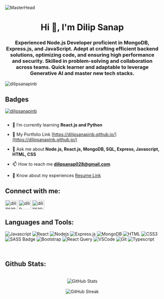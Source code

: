![MasterHead](https://www.sevenstarwebsolutions.com/wp-content/uploads/2018/02/nodejs.jpg)
<h1 align="center">Hi 👋, I'm Dilip Sanap</h1>
<h3 align="center">Experienced Node.js Developer proficient in MongoDB,
Express.js, and JavaScript. Adept at crafting efficient
backend solutions, optimizing code, and ensuring high
performance and security. Skilled in problem-solving and
collaboration across teams. Quick learner and adaptable
to leverage Generative AI and master new tech stacks.</h3>

<p align="left"> <img src="https://komarev.com/ghpvc/?username=dilipsanapinb&label=Profile%20views&color=0e75b6&style=flat" alt="dilipsanapinb" /> </p>

## Badges

<p align="left"> <a href="https://github.com/ryo-ma/github-profile-trophy"><img src="https://github-profile-trophy.vercel.app/?username=dilipsanapinb" alt="dilipsanapinb" /></a> </p>

<p align="left"> <a href="https://twitter.com/" target="blank"><img src="https://img.shields.io/twitter/follow/?logo=twitter&style=for-the-badge" alt="" /></a> </p>

- 🌱 I’m currently learning **React.js and Python**

- 📝 My Portfolio Link [https://dilipsanapinb.github.io/](https://dilipsanapinb.github.io/)

- 💬 Ask me about **Node.js, React.js, MongoDB, SQL, Express, Javascript, HTML, CSS**

- 📫 How to reach me **dilipsanap028@gmail.com**

- 📄 Know about my experiences [Resume Link](https://drive.google.com/file/d/1iMwRectr3nXpvAKyQmoYMjN_eiR8-ZGt/view?usp=sharing)

## Connect with me:

<p align="left">
<a href="https://linkedin.com/in/dilipsanap028" target="blank"><img align="center" src="https://raw.githubusercontent.com/rahuldkjain/github-profile-readme-generator/master/src/images/icons/Social/linked-in-alt.svg" alt="dilipsanap028" height="30" width="40" /></a>
<a href="https://fb.com/dilip sanap" target="blank"><img align="center" src="https://raw.githubusercontent.com/rahuldkjain/github-profile-readme-generator/master/src/images/icons/Social/facebook.svg" alt="dilip sanap" height="30" width="40" /></a>
<a href="https://www.leetcode.com/dilipsanap028" target="blank"><img align="center" src="https://raw.githubusercontent.com/rahuldkjain/github-profile-readme-generator/master/src/images/icons/Social/leet-code.svg" alt="dilipsanap028" height="30" width="40" /></a>
</p>

## Languages and Tools:
![Javascript](https://img.shields.io/badge/Javascript-F0DB4F?style=for-the-badge&labelColor=black&logo=javascript&logoColor=F0DB4F)
![React](https://img.shields.io/badge/-React-61DBFB?style=for-the-badge&labelColor=black&logo=react&logoColor=61DBFB)
![Nodejs](https://img.shields.io/badge/Nodejs-3C873A?style=for-the-badge&labelColor=black&logo=node.js&logoColor=3C873A)
![Express.js](https://img.shields.io/badge/Express.js-000000?style=for-the-badge&logo=express&logoColor=white)
![MongoDB](https://img.shields.io/badge/MongoDB-4EA94B?style=for-the-badge&logo=mongodb&logoColor=white)
![HTML](https://img.shields.io/badge/HTML5-E34F26?style=for-the-badge&logo=html5&logoColor=white)
![CSS3](https://img.shields.io/badge/CSS3-1572B6?style=for-the-badge&logo=css3&logoColor=white)
![SASS Badge](https://img.shields.io/badge/Sass-CC6699?style=for-the-badge&logo=sass&logoColor=white)
![Bootstrap](https://img.shields.io/badge/Bootstrap-563D7C?style=for-the-badge&logo=bootstrap&logoColor=white)
![React Query](https://img.shields.io/badge/-React_Query-FF4154?style=for-the-badge&logo=react%20query&logoColor=white)
![VSCode](https://img.shields.io/badge/Visual_Studio-0078d7?style=for-the-badge&logo=visual%20studio&logoColor=white)
![Git](https://img.shields.io/badge/Git-F05032?style=for-the-badge&logo=git&logoColor=white)
![Typescript](https://img.shields.io/badge/Typescript-007acc?style=for-the-badge&labelColor=black&logo=typescript&logoColor=007acc)

<br/>

## Github Stats:
 

<br />

<div align="center">
  <img src="https://github-readme-stats.vercel.app/api?username=dilipsanapinb&show_icons=true&locale=en" alt="GitHub Stats" />
</div>

<br />

<div align="center">
  <img src="https://github-readme-streak-stats.herokuapp.com/?user=dilipsanapinb" alt="GitHub Streak" />
</div>
